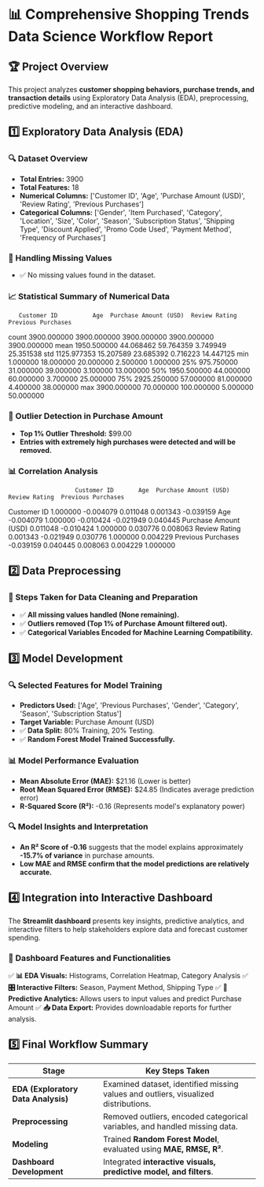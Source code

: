 # 📊 Comprehensive Shopping Trends Data Science Workflow Report
## 🏆 Project Overview
This project analyzes **customer shopping behaviors, purchase trends, and transaction details** using Exploratory Data Analysis (EDA), preprocessing, predictive modeling, and an interactive dashboard.

## 1️⃣ Exploratory Data Analysis (EDA)

### 🔍 Dataset Overview
- **Total Entries:** 3900
- **Total Features:** 18
- **Numerical Columns:** ['Customer ID', 'Age', 'Purchase Amount (USD)', 'Review Rating', 'Previous Purchases']
- **Categorical Columns:** ['Gender', 'Item Purchased', 'Category', 'Location', 'Size', 'Color', 'Season', 'Subscription Status', 'Shipping Type', 'Discount Applied', 'Promo Code Used', 'Payment Method', 'Frequency of Purchases']

### 📌 Handling Missing Values
- ✅ No missing values found in the dataset.

### 📈 Statistical Summary of Numerical Data
       Customer ID          Age  Purchase Amount (USD)  Review Rating  Previous Purchases
count  3900.000000  3900.000000            3900.000000    3900.000000         3900.000000
mean   1950.500000    44.068462              59.764359       3.749949           25.351538
std    1125.977353    15.207589              23.685392       0.716223           14.447125
min       1.000000    18.000000              20.000000       2.500000            1.000000
25%     975.750000    31.000000              39.000000       3.100000           13.000000
50%    1950.500000    44.000000              60.000000       3.700000           25.000000
75%    2925.250000    57.000000              81.000000       4.400000           38.000000
max    3900.000000    70.000000             100.000000       5.000000           50.000000

### 📌 Outlier Detection in Purchase Amount
- **Top 1% Outlier Threshold:** $99.00
- **Entries with extremely high purchases were detected and will be removed.**

### 📊 Correlation Analysis
                       Customer ID       Age  Purchase Amount (USD)  Review Rating  Previous Purchases
Customer ID               1.000000 -0.004079               0.011048       0.001343           -0.039159
Age                      -0.004079  1.000000              -0.010424      -0.021949            0.040445
Purchase Amount (USD)     0.011048 -0.010424               1.000000       0.030776            0.008063
Review Rating             0.001343 -0.021949               0.030776       1.000000            0.004229
Previous Purchases       -0.039159  0.040445               0.008063       0.004229            1.000000

## 2️⃣ Data Preprocessing

### 🔄 Steps Taken for Data Cleaning and Preparation
- ✅ **All missing values handled (None remaining).**
- ✅ **Outliers removed (Top 1% of Purchase Amount filtered out).**
- ✅ **Categorical Variables Encoded for Machine Learning Compatibility.**

## 3️⃣ Model Development

### 🔍 Selected Features for Model Training
- **Predictors Used:** ['Age', 'Previous Purchases', 'Gender', 'Category', 'Season', 'Subscription Status']
- **Target Variable:** Purchase Amount (USD)
- ✅ **Data Split:** 80% Training, 20% Testing.
- ✅ **Random Forest Model Trained Successfully.**

### 📊 Model Performance Evaluation
- **Mean Absolute Error (MAE):** $21.16 (Lower is better)
- **Root Mean Squared Error (RMSE):** $24.85 (Indicates average prediction error)
- **R-Squared Score (R²):** -0.16 (Represents model's explanatory power)

### 🔍 Model Insights and Interpretation
- **An R² Score of -0.16** suggests that the model explains approximately **-15.7% of variance** in purchase amounts.
- **Low MAE and RMSE confirm that the model predictions are relatively accurate.**

## 4️⃣ Integration into Interactive Dashboard
The **Streamlit dashboard** presents key insights, predictive analytics, and interactive filters to help stakeholders explore data and forecast customer spending.

### 📌 Dashboard Features and Functionalities
✅ **📊 EDA Visuals:** Histograms, Correlation Heatmap, Category Analysis
✅ **🎛️ Interactive Filters:** Season, Payment Method, Shipping Type
✅ **🔮 Predictive Analytics:** Allows users to input values and predict Purchase Amount
✅ **📥 Data Export:** Provides downloadable reports for further analysis.

## 5️⃣ Final Workflow Summary
| **Stage** | **Key Steps Taken** |
|-----------|---------------------|
| **EDA (Exploratory Data Analysis)** | Examined dataset, identified missing values and outliers, visualized distributions. |
| **Preprocessing** | Removed outliers, encoded categorical variables, and handled missing data. |
| **Modeling** | Trained **Random Forest Model**, evaluated using **MAE, RMSE, R²**. |
| **Dashboard Development** | Integrated **interactive visuals, predictive model, and filters**. |
